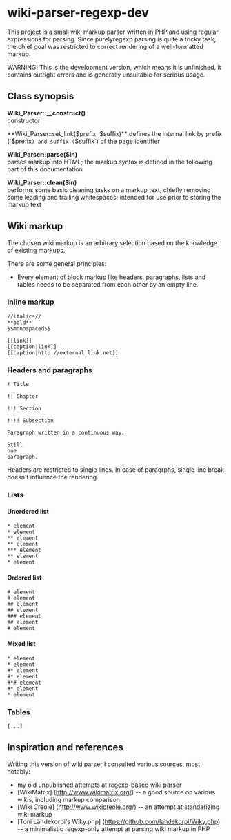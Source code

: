 wiki-parser-regexp-dev
======================

This project is a small wiki markup parser written in PHP and using regular expressions for parsing. Since purelyregexp parsing is quite a tricky task, the chief goal was restricted to correct rendering of a well-formatted markup.

WARNING! This is the development version, which means it is unfinished, it contains outright errors and is generally unsuitable for serious usage.

## Class synopsis

**Wiki_Parser::__construct()**  
constructor

**Wiki_Parser::set_link($prefix, $suffix)**  
defines the internal link by prefix (`$prefix`) and suffix (`$suffix`) of the page identifier

**Wiki_Parser::parse($in)**  
parses markup into HTML; the markup syntax is defined in the following part of this documentation

**Wiki_Parser::clean($in)**  
performs some basic cleaning tasks on a markup text, chiefly removing some leading and trailing whitespaces; intended for use prior to storing the markup text

## Wiki markup
    
The chosen wiki markup is an arbitrary selection based on the knowledge of existing markups.

There are some general principles:
 * Every element of block markup like headers, paragraphs, lists and tables needs to be separated from each other by an empty line.

### Inline markup

    //italics//
    **bold**
    $$monospaced$$

    [[link]]
    [[caption|link]]
    [[caption|http://external.link.net]]

### Headers and paragraphs
    
    ! Title
    
    !! Chapter
    
    !!! Section
    
    !!!! Subsection
    
    Paragraph written in a continuous way.
    
    Still
    one
    paragraph.

Headers are restricted to single lines. In case of paragrphs, single line break doesn't influence the rendering.

### Lists

#### Unordered list

    * element
    * element
    ** element
    ** element
    *** element
    ** element
    * element

#### Ordered list
    
    # element
    # element
    ## element
    ## element
    ### element
    ## element
    # element

#### Mixed list
    
    * element
    * element
    #* element
    #* element
    #*# element
    #* element
    * element

### Tables

    [...]

## Inspiration and references

Writing this version of wiki parser I consulted various sources, most notably:
 * my old unpublished attempts at regexp-based wiki parser
 * [WikiMatrix] (http://www.wikimatrix.org/) -- a good source on various wikis, including markup comparison
 * [Wiki Creole] (http://www.wikicreole.org/) -- an attempt at standarizing wiki markup
 * [Toni Lähdekorpi's Wiky.php] (https://github.com/lahdekorpi/Wiky.php) -- a minimalistic regexp-only attempt at parsing wiki markup in PHP
